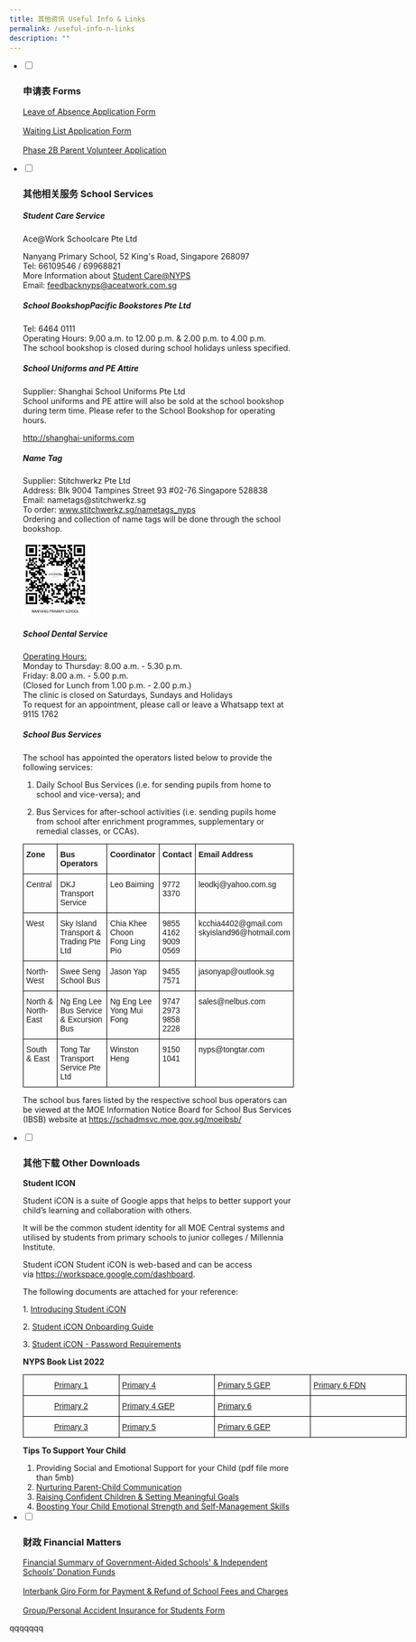 ```yaml
---
title: 其他资讯 Useful Info & Links
permalink: /useful-info-n-links
description: ""
---
```

<ul class="jekyllcodex_accordion">
  <li>
    <input type="checkbox" id="accordion1">
		<label for="accordion1"><h3>申请表 Forms</h3></label>
    <div>
			<p><a href="https://form.gov.sg/60b99ff5c878dc001267b1e2" target="_blank" rel="noopener">Leave of Absence Application Form</a><br /><br /><a href="https://form.gov.sg/#!/forms/moe/5b07c50e844cb8001a9a2282" target="_blank" rel="noopener">Waiting List Application Form</a><br /><br /><a href="https://form.gov.sg/#!/forms/moe/5b07cdcd844cb8001a9a501f" target="_blank" rel="noopener">Phase 2B Parent Volunteer Application</a></p>
		</div>
	</li>
	<li>
		<input type="checkbox" id="accordion2">
		<label for="accordion2"><h3>其他相关服务 School Services</h3></label>
    <div>
			<h5>Student Care Service</h5>
			<p>Ace@Work Schoolcare Pte Ltd</p>
			<p>Nanyang Primary School, 52 King's Road, Singapore 268097<br />Tel: 66109546 / 69968821<br />More Information about&nbsp;<a href="https://www.aceatwork.com.sg/ace268097">Student Care@NYPS<br /></a>Email:&nbsp;<a href="mailto:feedbacknyps@aceatwork.com.sg">feedbacknyps@aceatwork.com.sg</a></p>
			<h5>School BookshopPacific Bookstores Pte Ltd</h5>
			<p>Tel: 6464 0111<br />Operating Hours: 9.00 a.m. to 12.00 p.m. &amp; 2.00 p.m. to 4.00 p.m.<br />The school bookshop is closed during school holidays unless specified.<br /></p>
			<h5>School Uniforms and PE Attire</h5>
			<p>Supplier: Shanghai School Uniforms Pte Ltd<br />School uniforms and PE attire will also be sold at the school bookshop during term time. Please refer to the School Bookshop for operating hours.&nbsp;</p>
<p><a href="http://shanghai-uniforms.com/">http://shanghai-uniforms.com</a></p>
			<p><h5>Name Tag</h5></p>
		<p>Supplier: Stitchwerkz Pte Ltd<br />Address: Blk 9004 Tampines Street 93 #02-76 Singapore 528838<br />Email: nametags@stitchwerkz.sg<br />To order:&nbsp;<a href="http://www.stitchwerkz.sg/nametags_nyps">www.stitchwerkz.sg/nametags_nyps</a><br />Ordering and collection of name tags will be done through the school bookshop.</p>
		<p><img src="/images/name%20tag.png" 
						style="width:25%"></p>
		<h5>School Dental Service</h5>
		<p><u>Operating Hours:<br /></u>Monday to Thursday: 8.00 a.m. - 5.30 p.m.<br />Friday: 8.00 a.m. - 5.00 p.m.<br />(Closed for Lunch from 1.00 p.m. - 2.00 p.m.)<br />The clinic is closed on Saturdays, Sundays and Holidays&nbsp;<br />To request for an appointment, please call or leave a Whatsapp text at 9115 1762</p>
		<h5>School Bus Services</h5>
		<p dir="ltr">The school has appointed the operators listed below to provide the following services:</p>
		<ol>
			<li dir="ltr" aria-level="1">
				<p dir="ltr" role="presentation">Daily School Bus Services (i.e. for sending pupils from home to school and vice-versa); and</p>
			</li>
			<li dir="ltr" aria-level="1">
				<p dir="ltr" role="presentation">Bus Services for after-school activities (i.e. sending pupils home from school after enrichment programmes, supplementary or remedial classes, or CCAs).&nbsp;</p>
			</li>
		</ol>
		<style type="text/css">
.tg  {border-collapse:collapse;border-spacing:0;margin:0px auto;}
.tg td{border-color:black;border-style:solid;border-width:1px;font-family:Arial, sans-serif;font-size:14px;
  overflow:hidden;padding:10px 5px;word-break:normal;}
.tg th{border-color:black;border-style:solid;border-width:1px;font-family:Arial, sans-serif;font-size:14px;
  font-weight:normal;overflow:hidden;padding:10px 5px;word-break:normal;}
.tg .tg-1wig{font-weight:bold;text-align:left;vertical-align:top}
.tg .tg-0lax{text-align:left;vertical-align:top}
</style>
<table class="tg">
<tbody>
  <tr>
    <td class="tg-1wig">Zone</td>
    <td class="tg-1wig">Bus Operators</td>
    <td class="tg-1wig">Coordinator</td>
    <td class="tg-1wig">Contact</td>
    <td class="tg-1wig">Email Address</td>
  </tr>
  <tr>
    <td class="tg-0lax">Central</td>
    <td class="tg-0lax">DKJ Transport Service</td>
    <td class="tg-0lax">Leo Baiming</td>
    <td class="tg-0lax">9772 3370</td>
    <td class="tg-0lax">leodkj@yahoo.com.sg</td>
  </tr>
  <tr>
    <td class="tg-0lax">West</td>
    <td class="tg-0lax">Sky Island Transport &amp; Trading Pte Ltd</td>
    <td class="tg-0lax">Chia Khee Choon<br>Fong Ling Pio</td>
    <td class="tg-0lax">9855 4162<br>9009 0569</td>
    <td class="tg-0lax">kcchia4402@gmail.com<br>skyisland96@hotmail.com</td>
  </tr>
  <tr>
    <td class="tg-0lax">North-West</td>
    <td class="tg-0lax">Swee Seng School Bus</td>
    <td class="tg-0lax">Jason Yap</td>
    <td class="tg-0lax">9455 7571</td>
    <td class="tg-0lax">jasonyap@outlook.sg</td>
  </tr>
  <tr>
    <td class="tg-0lax">North &amp; North-East</td>
    <td class="tg-0lax">Ng Eng Lee Bus Service &amp; Excursion Bus</td>
    <td class="tg-0lax">Ng Eng Lee<br>Yong Mui Fong</td>
    <td class="tg-0lax">9747 2973<br>9858 2228</td>
    <td class="tg-0lax">sales@nelbus.com</td>
  </tr>
  <tr>
    <td class="tg-0lax">South &amp; East</td>
    <td class="tg-0lax">Tong Tar Transport Service Pte Ltd</td>
    <td class="tg-0lax">Winston Heng</td>
    <td class="tg-0lax">9150 1041</td>
    <td class="tg-0lax">nyps@tongtar.com</td>
  </tr>
</tbody>
</table>
		<p>The school bus fares listed by the respective school bus operators can be viewed at the MOE Information Notice Board for School Bus Services (IBSB) website at&nbsp;<a href="https://schadmsvc.moe.gov.sg/moeibsb/">https://schadmsvc.moe.gov.sg/moeibsb/</a></p>
		</div>
		</li>
		<li>
    <input type="checkbox" id="accordion3">
		<label for="accordion3"><h3>其他下载 Other Downloads</h3></label>
    <div>
			<p><strong>Student ICON</strong></p>
			<p>Student iCON is a suite of Google apps that helps to better support your child&rsquo;s learning and collaboration with others.&nbsp;</p>
			<p>It will be the common student identity for all MOE Central systems and utilised by students from primary schools to junior colleges / Millennia Institute.</p>
			<p>Student iCON Student iCON is web-based and can be access via&nbsp;<a href="https://workspace.google.com/dashboard" target="_blank" rel="noopener">https://workspace.google.com/dashboard</a>.</p>
			<p>The following documents are attached for your reference:</p>
			<p>1.&nbsp;<a href="/files/Introducing%20Student%20iCON.pdf" target="_blank" rel="noopener">Introducing Student iCON</a></p>
			<p>2.&nbsp;<a href="/files/Student%20iCON%20Onboarding%20Guide.pdf" target="_blank" rel="noopener">Student iCON Onboarding Guide</a></p>
			<p>3.&nbsp;<a href="/files/Student%20iCON%20-%20Password%20Requirements.pdf" target="_blank" rel="noopener">Student iCON - Password Requirements</a></p>
			<p><strong>NYPS Book List 2022</strong></p>
			<style type="text/css">
.tg  {border-collapse:collapse;border-spacing:0;margin:0px auto;}
.tg td{border-color:black;border-style:solid;border-width:1px;font-family:Arial, sans-serif;font-size:14px;
  overflow:hidden;padding:10px 5px;word-break:normal;}
.tg th{border-color:black;border-style:solid;border-width:1px;font-family:Arial, sans-serif;font-size:14px;
  font-weight:normal;overflow:hidden;padding:10px 5px;word-break:normal;}
.tg .tg-8yih{color:#00F;text-align:center;vertical-align:top}
.tg .tg-dcap{color:#00F;text-align:left;text-decoration:underline;vertical-align:top}
.tg .tg-fnrh{color:#00F;text-align:center;text-decoration:underline;vertical-align:top}
.tg .tg-0lax{text-align:left;vertical-align:top}
</style>
<table class="tg" style="undefined;table-layout: fixed; width: 680px">
<colgroup>
<col style="width: 170px">
<col style="width: 170px">
<col style="width: 170px">
<col style="width: 170px">
</colgroup>
<tbody>
  <tr>
    <td class="tg-fnrh"><a href="/files/P1.pdf" target="_blank" rel="noopener noreferrer"><span style="font-weight:normal">Primary 1</span></a></td>
    <td class="tg-dcap"><a href="/files/P4.pdf"><span style="font-weight:normal">Primary 4</span></a></td>
    <td class="tg-dcap"><a href="/files/P5.pdf"><span style="font-weight:normal">Primary 5 GEP</span></a></td>
    <td class="tg-dcap"><a href="/files/P6FDN.pdf"><span style="font-weight:normal">Primary 6 FDN</span></a></td>
  </tr>
  <tr>
    <td class="tg-fnrh"><a href="/files/P2.pdf">Primary 2</a></td>
    <td class="tg-dcap"><a href="/files/P4GEP.pdf">Primary 4 GEP</a></td>
    <td class="tg-dcap"><a href="/files/P6.pdf">Primary 6</a></td>
    <td class="tg-8yih"></td>
  </tr>
  <tr>
    <td class="tg-fnrh"><a href="/files/P3.pdf">Primary 3</a></td>
    <td class="tg-dcap"><a href="/files/P5.pdf">Primary 5</a></td>
    <td class="tg-dcap"><a href="/files/P6GEP.pdf">Primary 6 GEP</a></td>
    <td class="tg-0lax"></td>
  </tr>
</tbody>
</table>
			<p><strong>Tips To Support Your Child</strong></p>
			<ol>
				<li>Providing Social and Emotional Support for your Child (pdf file more than 5mb)</li>
				<li><a href="/files/Nurturing%20Parent%20Child%20Communication.pdf" target="_blank" rel="noopener">Nurturing Parent-Child Communication</a></li>
				<li><a href="/files/Raising%20Confident%20Children%20&%20Setting%20Meaningful%20Goals.pdf" target="_blank" rel="noopener">Raising Confident Children &amp; Setting Meaningful Goals</a></li>
				<li><a href="/files/Boosting%20your%20child%20emotional%20strenght%20and%20self%20management%20skills.pdf" target="_blank" rel="noopener">Boosting Your Child Emotional Strength and Self-Management Skills</a></li>
			</ol>
	</div>
	</li>
	<li>
    <input type="checkbox" id="accordion4">
		<label for="accordion4"><h3>财政 Financial Matters</h3></label>
    <div>
			<p><a href="https://www.moe.gov.sg/about-us/organisation-structure/fpd/financial-summary" target="_blank" rel="noopener">Financial Summary of Government-Aided Schools' &amp; Independent Schools&rsquo; Donation Funds</a><br /><br /><a href="/files/Application%20Form%20for%20Interbank%20Giro%20(for%20Payment%20&%20Refund%20of%20School%20Fees%20and%20Charges).pdf" target="_blank" rel="noopener">Interbank Giro Form for Payment &amp; Refund of School Fees and Charges</a><br /><br /><a href="https://www.income.com.sg/studentgpa" target="_blank" rel="noopener">Group/Personal Accident Insurance for Students Form</a></p>
	</div>
	</li>
</ul>

qqqqqqq